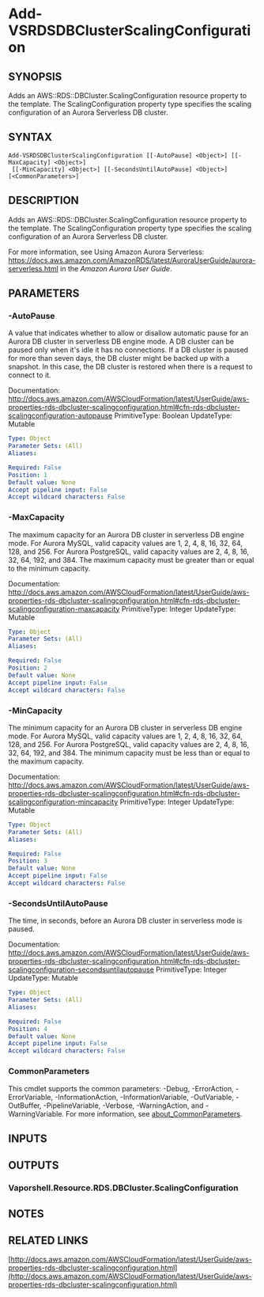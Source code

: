 # Add-VSRDSDBClusterScalingConfiguration

## SYNOPSIS
Adds an AWS::RDS::DBCluster.ScalingConfiguration resource property to the template.
The ScalingConfiguration property type specifies the scaling configuration of an Aurora Serverless DB cluster.

## SYNTAX

```
Add-VSRDSDBClusterScalingConfiguration [[-AutoPause] <Object>] [[-MaxCapacity] <Object>]
 [[-MinCapacity] <Object>] [[-SecondsUntilAutoPause] <Object>] [<CommonParameters>]
```

## DESCRIPTION
Adds an AWS::RDS::DBCluster.ScalingConfiguration resource property to the template.
The ScalingConfiguration property type specifies the scaling configuration of an Aurora Serverless DB cluster.

For more information, see Using Amazon Aurora Serverless: https://docs.aws.amazon.com/AmazonRDS/latest/AuroraUserGuide/aurora-serverless.html in the *Amazon Aurora User Guide*.

## PARAMETERS

### -AutoPause
A value that indicates whether to allow or disallow automatic pause for an Aurora DB cluster in serverless DB engine mode.
A DB cluster can be paused only when it's idle it has no connections.
If a DB cluster is paused for more than seven days, the DB cluster might be backed up with a snapshot.
In this case, the DB cluster is restored when there is a request to connect to it.

Documentation: http://docs.aws.amazon.com/AWSCloudFormation/latest/UserGuide/aws-properties-rds-dbcluster-scalingconfiguration.html#cfn-rds-dbcluster-scalingconfiguration-autopause
PrimitiveType: Boolean
UpdateType: Mutable

```yaml
Type: Object
Parameter Sets: (All)
Aliases:

Required: False
Position: 1
Default value: None
Accept pipeline input: False
Accept wildcard characters: False
```

### -MaxCapacity
The maximum capacity for an Aurora DB cluster in serverless DB engine mode.
For Aurora MySQL, valid capacity values are 1, 2, 4, 8, 16, 32, 64, 128, and 256.
For Aurora PostgreSQL, valid capacity values are 2, 4, 8, 16, 32, 64, 192, and 384.
The maximum capacity must be greater than or equal to the minimum capacity.

Documentation: http://docs.aws.amazon.com/AWSCloudFormation/latest/UserGuide/aws-properties-rds-dbcluster-scalingconfiguration.html#cfn-rds-dbcluster-scalingconfiguration-maxcapacity
PrimitiveType: Integer
UpdateType: Mutable

```yaml
Type: Object
Parameter Sets: (All)
Aliases:

Required: False
Position: 2
Default value: None
Accept pipeline input: False
Accept wildcard characters: False
```

### -MinCapacity
The minimum capacity for an Aurora DB cluster in serverless DB engine mode.
For Aurora MySQL, valid capacity values are 1, 2, 4, 8, 16, 32, 64, 128, and 256.
For Aurora PostgreSQL, valid capacity values are 2, 4, 8, 16, 32, 64, 192, and 384.
The minimum capacity must be less than or equal to the maximum capacity.

Documentation: http://docs.aws.amazon.com/AWSCloudFormation/latest/UserGuide/aws-properties-rds-dbcluster-scalingconfiguration.html#cfn-rds-dbcluster-scalingconfiguration-mincapacity
PrimitiveType: Integer
UpdateType: Mutable

```yaml
Type: Object
Parameter Sets: (All)
Aliases:

Required: False
Position: 3
Default value: None
Accept pipeline input: False
Accept wildcard characters: False
```

### -SecondsUntilAutoPause
The time, in seconds, before an Aurora DB cluster in serverless mode is paused.

Documentation: http://docs.aws.amazon.com/AWSCloudFormation/latest/UserGuide/aws-properties-rds-dbcluster-scalingconfiguration.html#cfn-rds-dbcluster-scalingconfiguration-secondsuntilautopause
PrimitiveType: Integer
UpdateType: Mutable

```yaml
Type: Object
Parameter Sets: (All)
Aliases:

Required: False
Position: 4
Default value: None
Accept pipeline input: False
Accept wildcard characters: False
```

### CommonParameters
This cmdlet supports the common parameters: -Debug, -ErrorAction, -ErrorVariable, -InformationAction, -InformationVariable, -OutVariable, -OutBuffer, -PipelineVariable, -Verbose, -WarningAction, and -WarningVariable. For more information, see [about_CommonParameters](http://go.microsoft.com/fwlink/?LinkID=113216).

## INPUTS

## OUTPUTS

### Vaporshell.Resource.RDS.DBCluster.ScalingConfiguration
## NOTES

## RELATED LINKS

[http://docs.aws.amazon.com/AWSCloudFormation/latest/UserGuide/aws-properties-rds-dbcluster-scalingconfiguration.html](http://docs.aws.amazon.com/AWSCloudFormation/latest/UserGuide/aws-properties-rds-dbcluster-scalingconfiguration.html)

